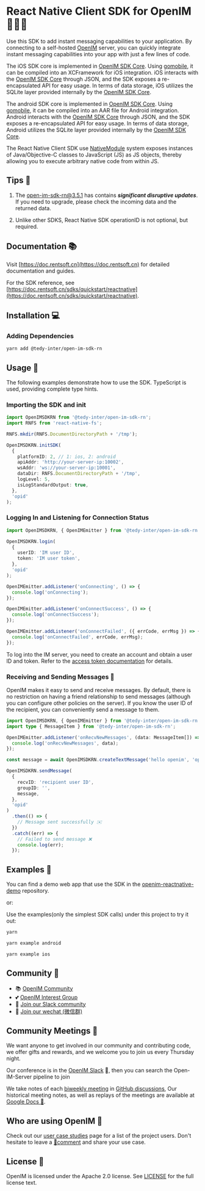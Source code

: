 # React Native Client SDK for OpenIM 👨‍💻💬

Use this SDK to add instant messaging capabilities to your application. By connecting to a self-hosted [OpenIM](https://www.openim.io) server, you can quickly integrate instant messaging capabilities into your app with just a few lines of code.

The iOS SDK core is implemented in [OpenIM SDK Core](https://github.com/openimsdk/openim-sdk-core). Using [gomobile](https://github.com/golang/mobile), it can be compiled into an XCFramework for iOS integration. iOS interacts with the [OpenIM SDK Core](https://github.com/openimsdk/openim-sdk-core) through JSON, and the SDK exposes a re-encapsulated API for easy usage. In terms of data storage, iOS utilizes the SQLite layer provided internally by the [OpenIM SDK Core](https://github.com/openimsdk/openim-sdk-core).

The android SDK core is implemented in [OpenIM SDK Core](https://github.com/openimsdk/openim-sdk-core). Using [gomobile](https://github.com/golang/mobile), it can be compiled into an AAR file for Android integration. Android interacts with the [OpenIM SDK Core](https://github.com/openimsdk/openim-sdk-core) through JSON, and the SDK exposes a re-encapsulated API for easy usage. In terms of data storage, Android utilizes the SQLite layer provided internally by the [OpenIM SDK Core](https://github.com/openimsdk/openim-sdk-core).

The React Native Client SDK use [NativeModule](https://reactnative.dev/docs/native-modules-intro) system exposes instances of Java/Objective-C classes to JavaScript (JS) as JS objects, thereby allowing you to execute arbitrary native code from within JS.

## Tips 🔔

1. The open-im-sdk-rn@3.5.1 has contains **_significant disruptive updates_**. If you need to upgrade, please check the incoming data and the returned data.

2. Unlike other SDKS, React Native SDK operationID is not optional, but required.

## Documentation 📚

Visit [https://doc.rentsoft.cn](https://doc.rentsoft.cn) for detailed documentation and guides.

For the SDK reference, see [https://doc.rentsoft.cn/sdks/quickstart/reactnative](https://doc.rentsoft.cn/sdks/quickstart/reactnative).

## Installation 💻

### Adding Dependencies

```sh
yarn add @tedy-inter/open-im-sdk-rn
```

## Usage 🚀

The following examples demonstrate how to use the SDK. TypeScript is used, providing complete type hints.

### Importing the SDK and init

```typescript
import OpenIMSDKRN from '@tedy-inter/open-im-sdk-rn';
import RNFS from 'react-native-fs';

RNFS.mkdir(RNFS.DocumentDirectoryPath + '/tmp');

OpenIMSDKRN.initSDK(
  {
    platformID: 2, // 1: ios, 2: android
    apiAddr: 'http://your-server-ip:10002',
    wsAddr: 'ws://your-server-ip:10001',
    dataDir: RNFS.DocumentDirectoryPath + '/tmp',
    logLevel: 5,
    isLogStandardOutput: true,
  },
  'opid'
);
```

### Logging In and Listening for Connection Status

```typescript
import OpenIMSDKRN, { OpenIMEmitter } from '@tedy-inter/open-im-sdk-rn';

OpenIMSDKRN.login(
  {
    userID: 'IM user ID',
    token: 'IM user token',
  },
  'opid'
);

OpenIMEmitter.addListener('onConnecting', () => {
  console.log('onConnecting');
});

OpenIMEmitter.addListener('onConnectSuccess', () => {
  console.log('onConnectSuccess');
});

OpenIMEmitter.addListener('onConnectFailed', ({ errCode, errMsg }) => {
  console.log('onConnectFailed', errCode, errMsg);
});
```

To log into the IM server, you need to create an account and obtain a user ID and token. Refer to the [access token documentation](https://doc.rentsoft.cn/restapi/userManagement/userRegister) for details.

### Receiving and Sending Messages 💬

OpenIM makes it easy to send and receive messages. By default, there is no restriction on having a friend relationship to send messages (although you can configure other policies on the server). If you know the user ID of the recipient, you can conveniently send a message to them.

```typescript
import OpenIMSDKRN, { OpenIMEmitter } from '@tedy-inter/open-im-sdk-rn';
import type { MessageItem } from '@tedy-inter/open-im-sdk-rn';

OpenIMEmitter.addListener('onRecvNewMessages', (data: MessageItem[]) => {
  console.log('onRecvNewMessages', data);
});

const message = await OpenIMSDKRN.createTextMessage('hello openim', 'opid');

OpenIMSDKRN.sendMessage(
  {
    recvID: 'recipient user ID',
    groupID: '',
    message,
  },
  'opid'
)
  .then(() => {
    // Message sent successfully ✉️
  })
  .catch((err) => {
    // Failed to send message ❌
    console.log(err);
  });
```

## Examples 🌟

You can find a demo web app that use the SDK in the [openim-reactnative-demo](https://github.com/openimsdk/openim-reactnative-demo) repository.

or:

Use the examples(only the simplest SDK calls) under this project to try it out:

```sh
yarn

yarn example android

yarn example ios
```

## Community :busts_in_silhouette:

- 📚 [OpenIM Community](https://github.com/OpenIMSDK/community)
- 💕 [OpenIM Interest Group](https://github.com/Openim-sigs)
- 🚀 [Join our Slack community](https://join.slack.com/t/openimsdk/shared_invite/zt-2ijy1ys1f-O0aEDCr7ExRZ7mwsHAVg9A)
- :eyes: [Join our wechat (微信群)](https://openim-1253691595.cos.ap-nanjing.myqcloud.com/WechatIMG20.jpeg)

## Community Meetings :calendar:

We want anyone to get involved in our community and contributing code, we offer gifts and rewards, and we welcome you to join us every Thursday night.

Our conference is in the [OpenIM Slack](https://join.slack.com/t/openimsdk/shared_invite/zt-2ijy1ys1f-O0aEDCr7ExRZ7mwsHAVg9A) 🎯, then you can search the Open-IM-Server pipeline to join

We take notes of each [biweekly meeting](https://github.com/orgs/OpenIMSDK/discussions/categories/meeting) in [GitHub discussions](https://github.com/openimsdk/open-im-server/discussions/categories/meeting), Our historical meeting notes, as well as replays of the meetings are available at [Google Docs :bookmark_tabs:](https://docs.google.com/document/d/1nx8MDpuG74NASx081JcCpxPgDITNTpIIos0DS6Vr9GU/edit?usp=sharing).

## Who are using OpenIM :eyes:

Check out our [user case studies](https://github.com/OpenIMSDK/community/blob/main/ADOPTERS.md) page for a list of the project users. Don't hesitate to leave a [📝comment](https://github.com/openimsdk/open-im-server/issues/379) and share your use case.

## License :page_facing_up:

OpenIM is licensed under the Apache 2.0 license. See [LICENSE](https://github.com/openimsdk/open-im-server/tree/main/LICENSE) for the full license text.
